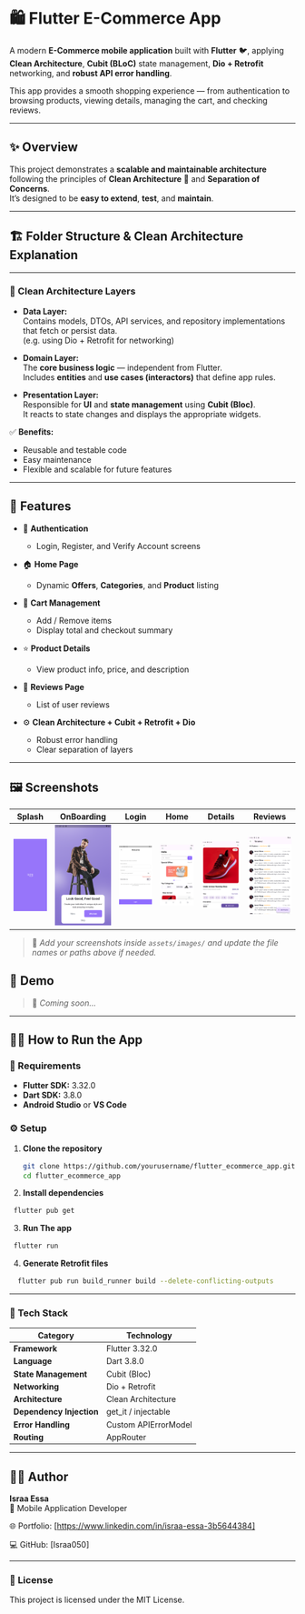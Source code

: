 # 🛍️ Flutter E-Commerce App

A modern **E-Commerce mobile application** built with **Flutter** 🐦, applying **Clean Architecture**, **Cubit (BLoC)** state management, **Dio + Retrofit** networking, and **robust API error handling**.

This app provides a smooth shopping experience — from authentication to browsing products, viewing details, managing the cart, and checking reviews.

---

## ✨ Overview

This project demonstrates a **scalable and maintainable architecture** following the principles of **Clean Architecture** 🧱 and **Separation of Concerns**.  
It’s designed to be **easy to extend**, **test**, and **maintain**.

---

## 🏗️ Folder Structure & Clean Architecture Explanation

---

### 🧩 Clean Architecture Layers
- **Data Layer:**  
  Contains models, DTOs, API services, and repository implementations that fetch or persist data.  
  (e.g. using Dio + Retrofit for networking)
  
- **Domain Layer:**  
  The **core business logic** — independent from Flutter.  
  Includes **entities** and **use cases (interactors)** that define app rules.
  
- **Presentation Layer:**  
  Responsible for **UI** and **state management** using **Cubit (Bloc)**.  
  It reacts to state changes and displays the appropriate widgets.

✅ **Benefits:**
- Reusable and testable code  
- Easy maintenance  
- Flexible and scalable for future features  

---

## 🚀 Features

- 🔐 **Authentication**  
  - Login, Register, and Verify Account screens  

- 🏠 **Home Page**  
  - Dynamic **Offers**, **Categories**, and **Product** listing  

- 🛒 **Cart Management**  
  - Add / Remove items  
  - Display total and checkout summary  

- ⭐ **Product Details**  
  - View product info, price, and description  

- 💬 **Reviews Page**  
  - List of user reviews  

- ⚙️ **Clean Architecture + Cubit + Retrofit + Dio**  
  - Robust error handling  
  - Clear separation of layers  

---

## 🖼️ Screenshots

| Splash | OnBoarding | Login | Home | Details | Reviews |
|:------:|:-----------:|:-----:|:----:|:--------:|:--------:|
| ![Splash](assets/images/splash.png) | ![OnBoarding](assets/images/on_boarding.png) | ![Login](assets/images/login.png) | ![Home](assets/images/products_home.png) | ![Details](assets/images/details.png) | ![Reviews](assets/images/reviews.png) |

> 📸 *Add your screenshots inside `assets/images/` and update the file names or paths above if needed.*


## 🎥 Demo

> 📱 *Coming soon...*  

---

## 🧑‍💻 How to Run the App

### 🧱 Requirements
- **Flutter SDK:** 3.32.0  
- **Dart SDK:** 3.8.0  
- **Android Studio** or **VS Code**

### ⚙️ Setup

1. **Clone the repository**
   ```bash
   git clone https://github.com/yourusername/flutter_ecommerce_app.git
   cd flutter_ecommerce_app

2. **Install dependencies**
  ```bash
   flutter pub get
  ```
3. **Run The app**
  ```bash
   flutter run
  ```

4. **Generate Retrofit files**
  ```bash
    flutter pub run build_runner build --delete-conflicting-outputs
  ```

--- 

### 🧠 Tech Stack

| Category                 | Technology           |
| ------------------------ | -------------------- |
| **Framework**            | Flutter 3.32.0       |
| **Language**             | Dart 3.8.0           |
| **State Management**     | Cubit (Bloc)         |
| **Networking**           | Dio + Retrofit       |
| **Architecture**         | Clean Architecture   |
| **Dependency Injection** | get_it / injectable  |
| **Error Handling**       | Custom APIErrorModel |
| **Routing**              | AppRouter            |

---

## 👨‍💻 Author  

**Israa Essa**  
💼 Mobile Application Developer

🌐 Portfolio: [https://www.linkedin.com/in/israa-essa-3b5644384]  

💻 GitHub: [Israa050]  

---

### 🧾 License

This project is licensed under the MIT License.

